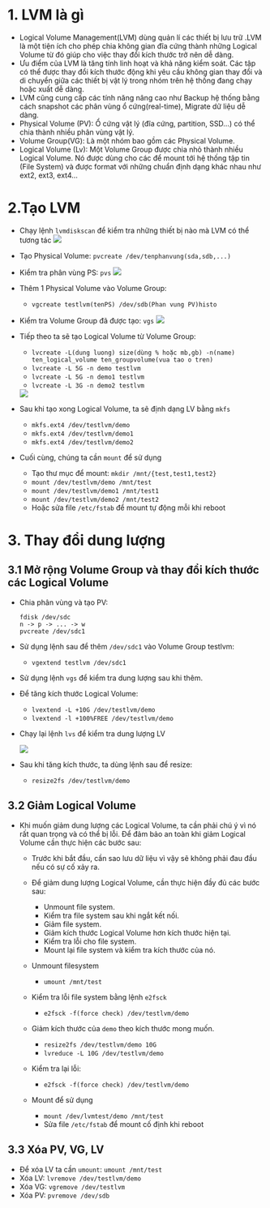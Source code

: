 # 1. LVM là gì
- Logical Volume Management(LVM) dùng quản lí các thiết bị lưu trữ .LVM là một tiện ích cho phép chia không gian đĩa cứng thành những Logical Volume từ đó giúp cho việc thay đổi kích thước trở nên dễ dàng.
- Ưu điểm của LVM là tăng tính linh hoạt và khả năng kiểm soát. Các tập có thể được thay đổi kích thước động khi yêu cầu không gian thay đổi và di chuyển giữa các thiết bị vật lý trong nhóm trên hệ thống đang chạy hoặc xuất dễ dàng.
- LVM cũng cung cấp các tính năng nâng cao như Backup hệ thống bằng cách snapshot các phân vùng ổ cứng(real-time), Migrate dữ liệu dễ dàng.
- Physical Volume (PV): Ổ cứng vật lý (đĩa cứng, partition, SSD…) có thể chia thành nhiều phân vùng vật lý.
- Volume Group(VG): Là một nhóm bao gồm các Physical Volume.
- Logical Volume (Lv): Một Volume Group được chia nhỏ thành nhiều Logical Volume. Nó được dùng cho các để mount tới hệ thống tập tin (File System) và được format với những chuẩn định dạng khác nhau như ext2, ext3, ext4…

# 2.Tạo LVM
- Chạy lệnh `lvmdiskscan` để kiểm tra những thiết bị nào mà LVM có thể tương tác
  <img src="https://i.imgur.com/EgFXOCN.png">
  
- Tạo Physical Volume: `pvcreate /dev/tenphanvung(sda,sdb,...)` 
- Kiểm tra phân vùng PS: `pvs`
    <img src="https://i.imgur.com/1NzIVat.png">
    
- Thêm 1 Physical Volume vào Volume Group: 
    - `vgcreate testlvm(tenPS) /dev/sdb(Phan vung PV)histo`
- Kiểm tra Volume Group đã được tạo: `vgs`
    <img src="https://i.imgur.com/xgu9Gue.png">
    
- Tiếp theo ta sẽ tạo Logical Volume từ Volume Group:
    - `lvcreate -L(dung luong) size(dùng % hoặc mb,gb) -n(name) ten_logical_volume ten_groupvolume(vua tao o tren)`
    - `lvcreate -L 5G -n demo testlvm`
    - `lvcreate -L 5G -n demo1 testlvm`
    - `lvcreate -L 3G -n demo2 testlvm`
    
    <img src="https://i.imgur.com/sRpp6la.png">
    
- Sau khi tạo xong Logical Volume, ta sẽ định dạng LV bằng `mkfs`
  - `mkfs.ext4 /dev/testlvm/demo`
  - `mkfs.ext4 /dev/testlvm/demo1`
  - `mkfs.ext4 /dev/testlvm/demo2`
- Cuối cùng, chúng ta cần `mount` để sử dụng
  - Tạo thư mục để mount: `mkdir /mnt/{test,test1,test2}`
  - `mount /dev/testlvm/demo /mnt/test`
  - `mount /dev/testlvm/demo1 /mnt/test1`
  - `mount /dev/testlvm/demo2 /mnt/test2`
  - Hoặc sửa file `/etc/fstab` để mount tự động mỗi khi reboot
  
  
# 3. Thay đổi dung lượng
## 3.1 Mở rộng Volume Group và thay đổi kích thước các Logical Volume
- Chia phân vùng và tạo PV:
  ```
  fdisk /dev/sdc
  n -> p -> ... -> w
  pvcreate /dev/sdc1
  ```
- Sử dụng lệnh sau để thêm `/dev/sdc1` vào Volume Group testlvm:
  - `vgextend testlvm /dev/sdc1`
- Sử dụng lệnh `vgs` để kiểm tra dung lượng sau khi thêm.
- Để tăng kích thước Logical Volume:
  - `lvextend -L +10G /dev/testlvm/demo`
  - `lvextend -l +100%FREE /dev/testlvm/demo`
- Chạy lại lệnh `lvs` để kiểm tra dung lượng LV
  
    <img src="https://i.imgur.com/oBlEU2O.png">
    
- Sau khi tăng kích thước, ta dùng lệnh sau để resize:
  - `resize2fs /dev/testlvm/demo`
  
## 3.2 Giảm Logical Volume
- Khi muốn giảm dung lượng các Logical Volume, ta cần phải chú ý vì nó rất quan trọng và có thể bị lỗi. Để đảm bảo an toàn khi giảm Logical Volume cần thực hiện các bước sau:
  - Trước khi bắt đầu, cần sao lưu dữ liệu vì vậy sẽ không phải đau đầu nếu có sự cố xảy ra.
  - Để giảm dung lượng Logical Volume, cần thực hiện đầy đủ các bước sau:
    - Unmount file system.
    - Kiểm tra file system sau khi ngắt kết nối.
    - Giảm file system.
    - Giảm kích thước Logical Volume hơn kích thước hiện tại.
    - Kiểm tra lỗi cho file system.
    - Mount lại file system và kiểm tra kích thước của nó.
  
  - Unmount filesystem
    - `umount /mnt/test`
  - Kiểm tra lỗi file system bằng lệnh `e2fsck`
    - `e2fsck -f(force check) /dev/testlvm/demo`
  - Giảm kích thước của `demo` theo kích thước mong muốn.
    - `resize2fs /dev/testlvm/demo 10G`
    - `lvreduce -L 10G /dev/testlvm/demo`
  - Kiểm tra lại lỗi:
    - `e2fsck -f(force check) /dev/testlvm/demo`
  - Mount để sử dụng
    - `mount /dev/lvmtest/demo /mnt/test`
    - Sửa file `/etc/fstab` để mount cố định khi reboot
## 3.3 Xóa PV, VG, LV
- Để xóa LV ta cần `umount`: `umount /mnt/test`
- Xóa LV: `lvremove /dev/testlvm/demo`
- Xóa VG: `vgremove /dev/testlvm`
- Xóa PV: `pvremove /dev/sdb`
   
  
    

    
    
    
